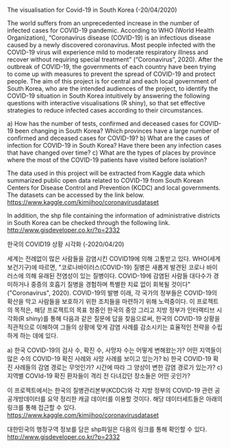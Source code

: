 The visualisation for Covid-19 in South Korea (-20/04/2020)

The world suffers from an unprecedented increase in the number of infected cases for COVID-19 pandemic. According to WHO (World Health Organization), “Coronavirus disease (COVID-19) is an infectious disease caused by a newly discovered coronavirus. Most people infected with the COVID-19 virus will experience mild to moderate respiratory illness and recover without requiring special treatment” (“Coronavirus”, 2020). After the outbreak of COVID-19, the governments of each country have been trying to come up with measures to prevent the spread of COVID-19 and protect people. The aim of this project is for central and each local government of South Korea, who are the intended audiences of the project, to identify the COVID-19 situation in South Korea intuitively by answering the following questions with interactive visualisations (R shiny), so that set effective strategies to reduce infected cases according to their circumstances.

a) How has the number of tests, confirmed and deceased cases for COVID-19 been changing in South Korea? Which provinces have a large number of confirmed and deceased cases for COVID-19?
b) What are the cases of infection for COVID-19 in South Korea? Have there been any infection cases that have changed over time?
c) What are the types of places by province where the most of the COVID-19 patients have visited before isolation?

The data used in this project will be extracted from Kaggle data which summarized public open data related to COVID-19 from South Korean Centers for Disease Control and Prevention (KCDC) and local governments. The datasets can be accessed by the link below.
https://www.kaggle.com/kimjihoo/coronavirusdataset

In addition, the shp file containing the information of administrative districts in South Korea can be checked through the following link.
http://www.gisdeveloper.co.kr/?p=2332


한국의 COVID19 상황 시각화 (-2020/04/20)

세계는 전례없이 많은 사람들을 감염시킨 COVID19에 의해 고통받고 있다. WHO(세계보건기구)에 따르면, "코로나바이러스(COVID-19) 질병은 새롭게 발견된 코로나 바이러스에 의해 유래된 전염성이 있는 질병이다. COVID-19에 감염된 사람들 대다수가 경미하거나 중증의 호흡기 질병을 경험하며 특별한 치료 없이 회복될 것이다" ("Coronavirus", 2020). COVID-19의 발병 이래, 각 국가의 정부들은 COVID-19의 확산을 막고 사람들을 보호하기 위한 조치들을 마련하기 위해 노력중이다. 이 프로젝트의 목적은, 해당 프로젝트의 목표 청중인 한국의 중앙 그리고 지방 정부가 인터랙티브 시각화(R shiny)를 통해 다음과 같은 질문에 답을 찾음으로써, 한국의 COVID-19 상황을 직관적으로 이해하여 그들의 상황에 맞게 감염 사례를 감소시키는 효율적인 전략을 수립하게 하는 데에 있다. 

a) 한국 COVID-19의 검사 수, 확진 수, 사망자 수는 어떻게 변해왔는가? 어떤 지역들이 많은 수의 COVID-19 확진 사례와 사망 사례를 보이고 있는가?
b) 한국 COVID-19 확진 사례들의 감염 경로는 무엇인가? 시간에 따라 그 양상이 변한 감염 경로가 있는가?
c) 지역별 COVId-19 확진 환자들이 격리 전 다녀갔던 장소들은 어떤 곳인가?

이 프로젝트에서는 한국의 질병관리본부(KCDC)와 각 지방 정부의 COVID-19 관련 공공개방데이터를 요약 정리한 캐글 데이터를 이용할 것이다. 해당 데이터세트들은 아래의 링크를 통해 접근할 수 있다.
https://www.kaggle.com/kimjihoo/coronavirusdataset

대한민국의 행정구역 정보를 담은 shp파일은 다음의 링크를 통해 확인할 수 있다. 
http://www.gisdeveloper.co.kr/?p=2332
